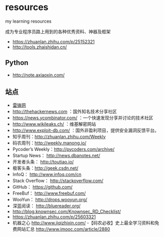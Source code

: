 # resources
my learning resources

成为专业程序员路上用到的各种优秀资料、神器及框架

- https://zhuanlan.zhihu.com/p/25152321
- http://tools.zhaishidan.cn/

## Python

- http://note.axiaoxin.com/


## 站点

- [雷锋网](http://www.leiphone.com/)
- http://thehackernews.com ：国外知名技术分享社区
- https://news.ycombinator.com/ ：一个快速发现分享并讨论的技术社区
- http://www.wikileaks.ch/ ：维基解密网站
- http://www.exploit-db.com/ ：国外非盈利项目，提供安全漏洞反馈平台。
- 知乎周刊：http://zhuanlan.zhihu.com/Weekly
- 码农周刊：http://weekly.manong.io/
- Pycoder’s Weekly：http://pycoders.com/archive/
- Startup News： http://news.dbanotes.net/
- 开发者头条： http://toutiao.io/
- 极客头条：http://geek.csdn.net/
- InfoQ： http://www.infoq.com/cn
- Stack Overflow： http://stackoverflow.com/
- GitHub： https://github.com/
- FreeBuf： http://www.freebuf.com/
- WooYun： http://drops.wooyun.org/
- 深蓝阅读： http://bluereader.org/
- http://blog.knownsec.com/Knownsec_RD_Checklist/
- https://zhuanlan.zhihu.com/p/25603321
- 机器之心 http://www.jiqizhixin.com/
-【码农必收】史上最全学习资料和免费网站汇总 http://www.imooc.com/article/2880
